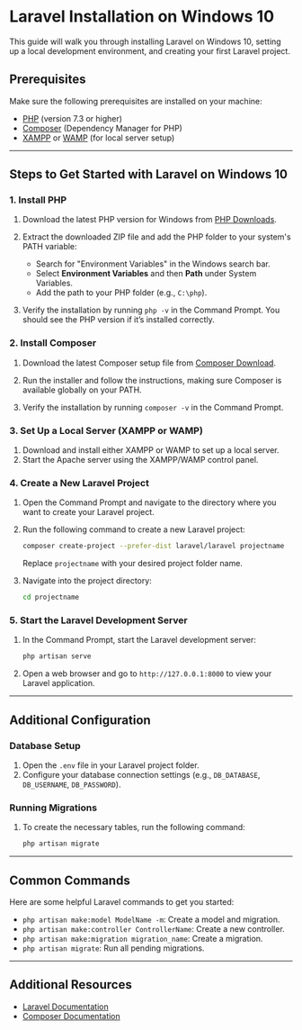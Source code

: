 # Laravel Installation on Windows 10

This guide will walk you through installing Laravel on Windows 10, setting up a local development environment, and creating your first Laravel project.

## Prerequisites

Make sure the following prerequisites are installed on your machine:

- [PHP](https://www.php.net/downloads) (version 7.3 or higher)
- [Composer](https://getcomposer.org/download/) (Dependency Manager for PHP)
- [XAMPP](https://www.apachefriends.org/index.html) or [WAMP](https://www.wampserver.com/) (for local server setup)

---

## Steps to Get Started with Laravel on Windows 10

### 1. Install PHP

1. Download the latest PHP version for Windows from [PHP Downloads](https://www.php.net/downloads).
2. Extract the downloaded ZIP file and add the PHP folder to your system's PATH variable:
   - Search for "Environment Variables" in the Windows search bar.
   - Select **Environment Variables** and then **Path** under System Variables.
   - Add the path to your PHP folder (e.g., `C:\php`).

3. Verify the installation by running `php -v` in the Command Prompt. You should see the PHP version if it’s installed correctly.

### 2. Install Composer

1. Download the latest Composer setup file from [Composer Download](https://getcomposer.org/download/).
2. Run the installer and follow the instructions, making sure Composer is available globally on your PATH.

3. Verify the installation by running `composer -v` in the Command Prompt.

### 3. Set Up a Local Server (XAMPP or WAMP)

1. Download and install either XAMPP or WAMP to set up a local server.
2. Start the Apache server using the XAMPP/WAMP control panel.

### 4. Create a New Laravel Project

1. Open the Command Prompt and navigate to the directory where you want to create your Laravel project.
2. Run the following command to create a new Laravel project:

   ```bash
   composer create-project --prefer-dist laravel/laravel projectname
   ```

   Replace `projectname` with your desired project folder name.

3. Navigate into the project directory:

   ```bash
   cd projectname
   ```

### 5. Start the Laravel Development Server

1. In the Command Prompt, start the Laravel development server:

   ```bash
   php artisan serve
   ```

2. Open a web browser and go to `http://127.0.0.1:8000` to view your Laravel application.

---

## Additional Configuration

### Database Setup

1. Open the `.env` file in your Laravel project folder.
2. Configure your database connection settings (e.g., `DB_DATABASE`, `DB_USERNAME`, `DB_PASSWORD`).

### Running Migrations

1. To create the necessary tables, run the following command:

   ```bash
   php artisan migrate
   ```

---

## Common Commands

Here are some helpful Laravel commands to get you started:

- `php artisan make:model ModelName -m`: Create a model and migration.
- `php artisan make:controller ControllerName`: Create a new controller.
- `php artisan make:migration migration_name`: Create a migration.
- `php artisan migrate`: Run all pending migrations.

---

## Additional Resources

- [Laravel Documentation](https://laravel.com/docs)
- [Composer Documentation](https://getcomposer.org/doc/)
